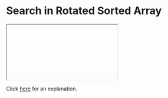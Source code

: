 # Search in Rotated Sorted Array 

<iframe></iframe>

Click [here](Explanation.md) for an explanation.

